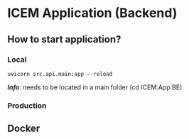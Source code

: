 # ICEM Application (Backend)

## How to start application?

### Local

`uvicorn src.api.main:app --reload`

***Info***: needs to be located in a main folder (cd ICEM.App.BE)

### Production

## Docker